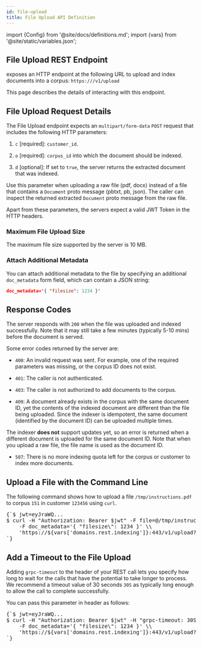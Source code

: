 ```yaml
---
id: file-upload
title: File Upload API Definition
---
```


import {Config} from '@site/docs/definitions.md';
import {vars} from '@site/static/variables.json';

## File Upload REST Endpoint

<Config v="names.product"/> exposes an HTTP endpoint at the following URL
to upload and index documents into a corpus:
<code>https://<Config v="domains.rest.indexing"/>/v1/upload</code>

This page describes the details of interacting with this endpoint.

## File Upload Request Details

The File Upload endpoint expects an `multipart/form-data` `POST` request that includes the
following HTTP parameters:

1.  `c` [required]: `customer_id`.

2.  `o` [required]: `corpus_id` into which the document should be indexed.

3.  `d` [optional]: If set to `true`, the server returns the extracted
document that was indexed. 

  Use this parameter when uploading a raw file (pdf, docx) instead of a file 
  that contains a `Document` proto message (pbtxt, pb, json). The caller can 
  inspect the returned extracted `Document` proto message from the raw file.

Apart from these parameters, the servers expect a valid JWT Token in the HTTP
headers.

### Maximum File Upload Size

The maximum file size supported by the server is 10 MB.

### Attach Additional Metadata

You can attach additional metadata to the file by specifying an additional
`doc_metadata` form field, which can contain a JSON string:

```json
doc_metadata='{ "filesize": 1234 }'
```

## Response Codes

The server responds with `200` when the file was uploaded and indexed
successfully. Note that it may still take a few minutes (typically 5-10 mins)
before the document is served.

Some error codes returned by the server are:

-  `400`: An invalid request was sent. For example, one of the required parameters
was missing, or the corpus ID does not exist.

-  `401`: The caller is not authenticated.

-  `403`: The caller is not authorized to add documents to the corpus.

-  `409`: A document already exists in the corpus with the same document ID,
yet the contents of the indexed document are different than the file being
uploaded. Since the indexer is idempotent, the same document (identified by
the document ID) can be uploaded multiple times.
  
  The indexer **does not** support updates yet, so an error is returned when a 
  different document is uploaded for the same document ID. Note that when you 
  upload a raw file, the file name is used as the document ID.

-  `507`: There is no more indexing quota left for the corpus or customer to
index more documents.

## Upload a File with the Command Line

The following command shows how to upload a file `/tmp/instructions.pdf` to
corpus `151` in customer `123456` using `curl`.
<pre>
{`$ jwt=eyJraWQ...
$ curl -H "Authorization: Bearer $jwt" -F file=@/tmp/instructions.pdf \\
    -F doc_metadata='{ "filesize\": 1234 }' \\
    'https://${vars['domains.rest.indexing']}:443/v1/upload?c=123456\&o=151'
`}
</pre>

## Add a Timeout to the File Upload

Adding `grpc-timeout` to the header of your REST call lets you specify how 
long to wait for the calls that have the potential to take longer to process. 
We recommend a timeout value of 30 seconds `30S` as typically long enough to 
allow the call to complete successfully.

You can pass this parameter in header as follows:

<pre>
{`$ jwt=eyJraWQ...
$ curl -H "Authorization: Bearer $jwt" -H "grpc-timeout: 30S"  -F file=@/tmp/instructions.pdf \\
    -F doc_metadata='{ "filesize\": 1234 }' \\
    'https://${vars['domains.rest.indexing']}:443/v1/upload?c=123456\&o=151'
`}
</pre>